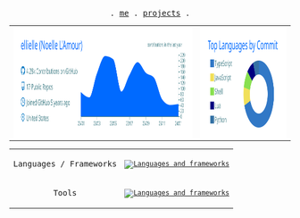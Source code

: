 <p align="center">
  <samp>
    .
    <a href="https://ellielle.github.io">me</a> .
    <a href="https://ellielle.github.io/projects">projects</a> .
  </samp>
</p>

<div align="center">
  <table>
    <tr>
      <td>
        <img align="center" height="200" src="https://raw.githubusercontent.com/ellielle/gh-stats-cards/master/profile-summary-card-output/transparent/0-profile-details.svg" alt="ellielle's repo statistics" />
      </td>
      <td>
        <img align="center" height="200" src="https://raw.githubusercontent.com/ellielle/gh-stats-cards/master/profile-summary-card-output/transparent/2-most-commit-language.svg" alt="ellielle's repo languages"/>
      </td>
    </tr>
</div>

<div>
  <table>
    <tr>
      <td align="center">
        <samp>Languages / Frameworks</samp>
      </td>
        <td align="center">
          <p align="center">
            <a href="https://skillicons.dev">
              <code><img height="28" src="https://skillicons.dev/icons?i=typescript,javascript,py,go,lua,html,css" alt="Languages and frameworks" /></code>
            </a>
          </p>          
        </td>
      </tr>
      <tr>
      <td align="center">
        <samp>Tools</samp>
      </td>
      <td align="center">
        <p align="center">
          <a href="https://skillicons.dev">
            <code><img height="28" src="https://skillicons.dev/icons?i=nodejs,tailwind,githubactions,postgres,linux,neovim,vscode,git,docker" alt="Languages and frameworks" /></code>
          </a>
        </p>
      </td>
    </tr>
  </table>
</div>
